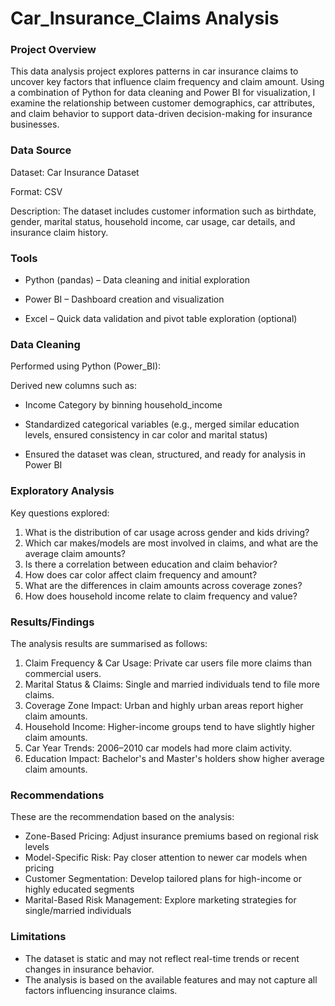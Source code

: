 # Car_Insurance_Claims Analysis

### Project Overview

This data analysis project explores patterns in car insurance claims to uncover key factors that influence claim frequency and claim amount.
Using a combination of Python for data cleaning and Power BI for visualization, I examine the relationship between customer demographics, 
car attributes, and claim behavior to support data-driven decision-making for insurance businesses.

### Data Source

Dataset: Car Insurance Dataset

Format: CSV

Description: The dataset includes customer information such as birthdate, gender, marital status, household income, car usage, car details, and insurance claim history.

### Tools
- Python (pandas) – Data cleaning and initial exploration

- Power BI – Dashboard creation and visualization

- Excel – Quick data validation and pivot table exploration (optional)

### Data Cleaning
Performed using Python (Power_BI):

Derived new columns such as:

- Income Category by binning household_income

- Standardized categorical variables (e.g., merged similar education levels, ensured consistency in car color and marital status)

- Ensured the dataset was clean, structured, and ready for analysis in Power BI

### Exploratory Analysis
Key questions explored:

1. What is the distribution of car usage across gender and kids driving?
2. Which car makes/models are most involved in claims, and what are the average claim amounts?
3. Is there a correlation between education and claim behavior?
4. How does car color affect claim frequency and amount?
5. What are the differences in claim amounts across coverage zones?
6. How does household income relate to claim frequency and value?

### Results/Findings
The analysis results are summarised as follows:
1. Claim Frequency & Car Usage: Private car users file more claims than commercial users.
2. Marital Status & Claims: Single and married individuals tend to file more claims.
3. Coverage Zone Impact: Urban and highly urban areas report higher claim amounts.
4. Household Income: Higher-income groups tend to have slightly higher claim amounts.
5. Car Year Trends: 2006–2010 car models had more claim activity.
6. Education Impact: Bachelor's and Master's holders show higher average claim amounts.

### Recommendations
These are the recommendation based on the analysis:
- Zone-Based Pricing: Adjust insurance premiums based on regional risk levels
- Model-Specific Risk: Pay closer attention to newer car models when pricing
- Customer Segmentation: Develop tailored plans for high-income or highly educated segments
- Marital-Based Risk Management: Explore marketing strategies for single/married individuals

### Limitations
- The dataset is static and may not reflect real-time trends or recent changes in insurance behavior.
- The analysis is based on the available features and may not capture all factors influencing insurance claims.

